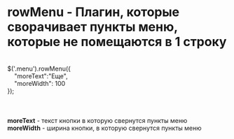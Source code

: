 # rowMenu - Плагин, которые сворачивает пункты меню, которые не помещаются в 1 строку
<br>
$('.menu').rowMenu({<br>
&nbsp;&nbsp;&nbsp;&nbsp;"moreText":"Еще",<br>
&nbsp;&nbsp;&nbsp;&nbsp;"moreWidth": 100<br>
});
<br>
<br>
<br>
<br>
<b>moreText</b> - текст кнопки в которую свернутся пункты меню
<br>
<b>moreWidth</b> - ширина кнопки, в которую свернутся пункты меню
